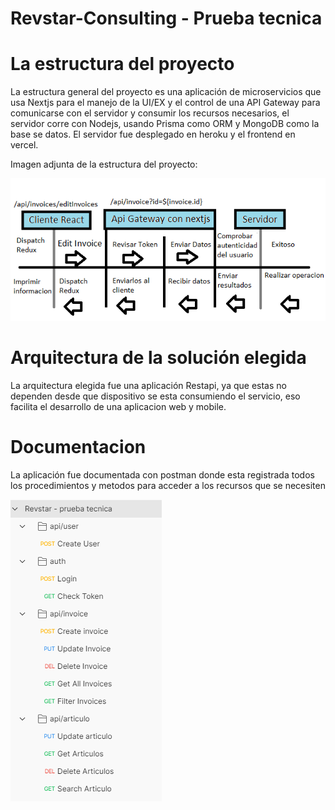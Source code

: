# Revstar-Consulting - Prueba tecnica


# La estructura del proyecto

 La estructura general del proyecto es una aplicación de microservicios que usa Nextjs para el manejo de la UI/EX y el control de una API Gateway 
 para comunicarse con el servidor y consumir los recursos necesarios, el servidor corre con Nodejs, usando Prisma como ORM y MongoDB como la base se datos.
 El servidor fue desplegado en heroku y el frontend en vercel.

Imagen adjunta de la estructura del proyecto:
 
 <img src="./example request.png" />
 
 
 # Arquitectura de la solución elegida
 
 La arquitectura elegida fue una aplicación Restapi, ya que estas no dependen desde que dispositivo se esta consumiendo el servicio, eso facilita el desarrollo de una aplicacion web y mobile.
 
 # Documentacion 
 
 La aplicación fue documentada con postman donde esta registrada todos los procedimientos y metodos para acceder a los recursos que se necesiten

 <img src="./postman estructura.PNG" />
 
 
 
 
 
